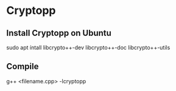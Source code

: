 # Cryptopp
## Install Cryptopp on Ubuntu
sudo apt íntall libcrypto++-dev libcrypto++-doc libcrypto++-utils
## Compile
g++ <filename.cpp> -lcryptopp

